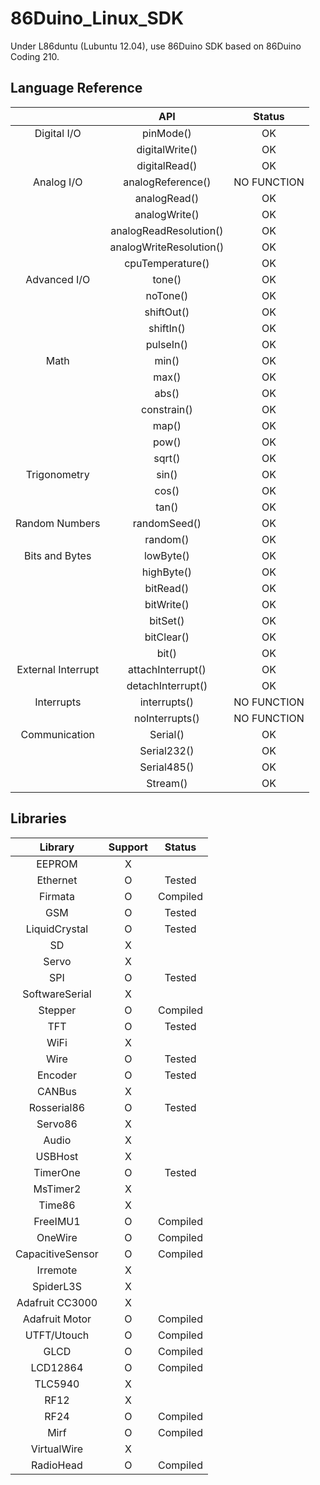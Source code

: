# 86Duino_Linux_SDK
Under L86duntu (Lubuntu 12.04), use 86Duino SDK based on 86Duino Coding 210.

## Language Reference
|                      |           API           |    Status   |
|:--------------------:|:-----------------------:|:-----------:|
|      Digital I/O     |        pinMode()        |      OK     |
|                      |      digitalWrite()     |      OK     |
|                      |      digitalRead()      |      OK     |
|      Analog I/O      |    analogReference()    | NO FUNCTION |
|                      |       analogRead()      |      OK     |
|                      |      analogWrite()      |      OK     |
|                      |  analogReadResolution() |      OK     |
|                      | analogWriteResolution() |      OK     |
|                      |     cpuTemperature()    |      OK     |
|     Advanced I/O     |          tone()         |      OK     |
|                      |         noTone()        |      OK     |
|                      |        shiftOut()       |      OK     |
|                      |        shiftIn()        |      OK     |
|                      |        pulseIn()        |      OK     |
|         Math         |          min()          |      OK     |
|                      |          max()          |      OK     |
|                      |          abs()          |      OK     |
|                      |       constrain()       |      OK     |
|                      |          map()          |      OK     |
|                      |          pow()          |      OK     |
|                      |          sqrt()         |      OK     |
|     Trigonometry     |          sin()          |      OK     |
|                      |          cos()          |      OK     |
|                      |          tan()          |      OK     |
|   Random   Numbers   |       randomSeed()      |      OK     |
|                      |         random()        |      OK     |
|   Bits and   Bytes   |        lowByte()        |      OK     |
|                      |        highByte()       |      OK     |
|                      |        bitRead()        |      OK     |
|                      |        bitWrite()       |      OK     |
|                      |         bitSet()        |      OK     |
|                      |        bitClear()       |      OK     |
|                      |          bit()          |      OK     |
| External   Interrupt |    attachInterrupt()    |      OK     |
|                      |    detachInterrupt()    |      OK     |
|      Interrupts      |       interrupts()      | NO FUNCTION |
|                      |      noInterrupts()     | NO FUNCTION |
|     Communication    |         Serial()        |      OK     |
|                      |       Serial232()       |      OK     |
|                      |       Serial485()       |      OK     |
|                      |         Stream()        |      OK     |

## Libraries
|       Library      | Support |  Status  |
|:------------------:|:-------:|:--------:|
|       EEPROM       |    X    |          |
|      Ethernet      |    O    |  Tested  |
|       Firmata      |    O    | Compiled |
|         GSM        |    O    |  Tested  |
|   LiquidCrystal    |    O    |  Tested  |
|         SD         |    X    |          |
|       Servo        |    X    |          |
|         SPI        |    O    |  Tested  |
|   SoftwareSerial   |    X    |          |
|       Stepper      |    O    | Compiled |
|         TFT        |    O    |  Tested  |
|        WiFi        |    X    |          |
|        Wire        |    O    |  Tested  |
|       Encoder      |    O    |  Tested  |
|       CANBus       |    X    |          |
|     Rosserial86    |    O    |  Tested  |
|       Servo86      |    X    |          |
|        Audio       |    X    |          |
|       USBHost      |    X    |          |
|      TimerOne      |    O    |  Tested  |
|      MsTimer2      |    X    |          |
|       Time86       |    X    |          |
|      FreeIMU1      |    O    | Compiled |
|       OneWire      |    O    | Compiled |
|  CapacitiveSensor  |    O    | Compiled |
|      Irremote      |    X    |          |
|     SpiderL3S      |    X    |          |
| Adafruit   CC3000  |    X    |          |
|   Adafruit Motor   |    O    | Compiled |
|     UTFT/Utouch    |    O    | Compiled |
|        GLCD        |    O    | Compiled |
|      LCD12864      |    O    | Compiled |
|       TLC5940      |    X    |          |
|        RF12        |    X    |          |
|        RF24        |    O    | Compiled |
|        Mirf        |    O    | Compiled |
|    VirtualWire     |    X    |          |
|      RadioHead     |    O    | Compiled |
